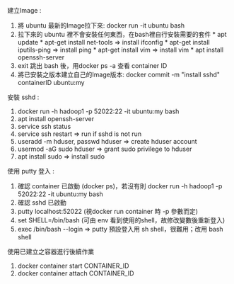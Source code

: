建立Image :
  1. 將 ubuntu 最新的Image拉下來: docker run -it ubuntu bash
  2. 拉下來的 ubuntu 裡不會安裝任何東西，在bash裡自行安裝需要的套件
    * apt update
    * apt-get install net-tools => install ifconfig
    * apt-get install iputils-ping => install ping
    * apt-get install vim => install vim
    * apt install openssh-server
  3. exit 跳出 bash 後，用docker ps -a 查看 container ID
  4. 將已安裝之版本建立自己的Image版本: docker commit -m "install sshd" containerID ubuntu:my

安裝 sshd : 
  1. docker run -h hadoop1 -p 52022:22 -it ubuntu:my bash
  2. apt install openssh-server
  3. service ssh status
  4. service ssh restart => run if sshd is not run
  5. useradd -m hduser, passwd hduser => create hduser account
  6. usermod -aG sudo hduser => grant sudo privilege to hduser
  7. apt install sudo => install sudo

使用 putty 登入 :
  1. 確認 container 已啟動 (docker ps)，若沒有則 docker run -h hadoop1 -p 52022:22 -it ubuntu:my bash
  2. 確認 sshd 已啟動
  3. putty localhost:52022 (視docker run container 時 -p 參數而定)
  4. set SHELL=/bin/bash (可由 env 看到使用的shell，故修改變數後重新登入)
  5. exec /bin/bash --login => putty 預設登入用 sh shell，很難用；改用 bash shell
  
  
  
使用已建立之容器進行後續作業
  1. docker container start CONTAINER_ID
  2. docker container attach CONTAINER_ID
